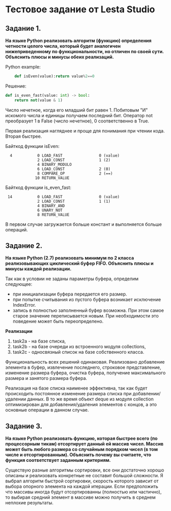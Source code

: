 Тестовое задание от Lesta Studio
================================

Задание 1.
----------
**На языке Python реализовать алгоритм (функцию) определения четности целого числа, который будет аналогичен нижеприведенному по функциональности, но отличен по своей сути. Объяснить плюсы и минусы обеих реализаций.**

Python example:
```python
    def isEven(value):return value%2==0
```

Решение:
```python
def is_even_fast(value: int) -> bool:
    return not(value & 1)
```

Число нечетное, когда его младший бит равен 1. Побитовым "И" искомого числа и единицы получаем последний бит.
Оператор not преобразует 1 в False (число нечетное), 0 соответственно в True.

Первая реализация нагляднее и проще для понимания при чтении кода. Вторая быстрее.

Байткод функции isEven:
```commandline
  4           0 LOAD_FAST                0 (value)
              2 LOAD_CONST               1 (2)
              4 BINARY_MODULO
              6 LOAD_CONST               2 (0)
              8 COMPARE_OP               2 (==)
             10 RETURN_VALUE
```
Байткод функции is_even_fast:
```commandline
 14           0 LOAD_FAST                0 (value)
              2 LOAD_CONST               1 (1)
              4 BINARY_AND
              6 UNARY_NOT
              8 RETURN_VALUE
```
В первом случае загружается больше констант и выполняется больше операций.

Задание 2. 
----------
**На языке Python (2.7) реализовать минимум по 2 класса реализовывающих циклический буфер FIFO. Объяснить плюсы и минусы каждой реализации.**

Так как в условии не заданы параметры буфера, определим следующее:
- при инициализации буфера передается его размер.
- при попытке считывания из пустого буфера возникает исключение IndexError.
- запись в полностью заполненный буфер возможна. При этом самое старое значение переписывается новым.
При необходимости это поведение может быть переопределено.

**Реализации**
1. task2a - на базе списка, 
2. task2b - на базе очереди из встроенного модуля collections,
3. task2c - односвязный список на базе собственного класса.  

Функциональность всех решений одинаковая. Реализовано добавление элемента в буфер, извлечение последнего, строковое представление, 
изменение размера буфера, очистка буфера, получение максимального размера и занятого размера буфера.

Реализация на базе списка наименее эффективна, так как будет происходить постоянное изменение размера списка при добавлении/удалении данных. 
В то же время объект deque из модуля collection оптимизирован для добавления/удаления элементов с концов, а это основные операции в данном случае.


Задание 3. 
----------
**На языке Python реализовать функцию, которая быстрее всего (по процессорным тикам) отсортирует данный ей массив чисел. Массив может быть любого размера со случайным порядком чисел (в том числе и отсортированным). Объяснить почему вы считаете, что функция соответствует заданным критериям.**

Существую разные алгоритмы сортировки, все они достаточно хорошо описаны и реализовать конкретные не составит большой сложности.
Я выбрал алгоритм быстрой сортировки, скорость которого зависит от выбора опорного элемента на каждой итерации.
Если предположить что массивы иногда будут отсортированны (полностью или частично), то выбирая средний элемент в массиве можно получить в среднем неплохие результаты.  
